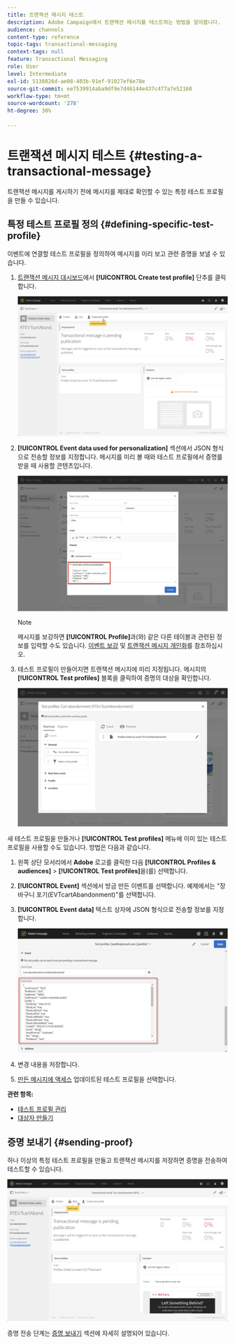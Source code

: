 ```yaml
---
title: 트랜잭션 메시지 테스트
description: Adobe Campaign에서 트랜잭션 메시지를 테스트하는 방법을 알아봅니다.
audience: channels
content-type: reference
topic-tags: transactional-messaging
context-tags: null
feature: Transactional Messaging
role: User
level: Intermediate
exl-id: 5138826d-ae08-403b-91ef-91027ef6e78e
source-git-commit: ee7539914aba9df9e7d46144e437c477a7e52168
workflow-type: tm+mt
source-wordcount: '278'
ht-degree: 30%

---
```


# 트랜잭션 메시지 테스트 {#testing-a-transactional-message}

트랜잭션 메시지를 게시하기 전에 메시지를 제대로 확인할 수 있는 특정 테스트 프로필을 만들 수 있습니다.

## 특정 테스트 프로필 정의 {#defining-specific-test-profile}

이벤트에 연결할 테스트 프로필을 정의하여 메시지를 미리 보고 관련 증명을 보낼 수 있습니다.

1. [트랜잭션 메시지 대시보드](../../channels/using/editing-transactional-message.md#accessing-transactional-messages)에서 **[!UICONTROL Create test profile]** 단추를 클릭합니다.

   ![](assets/message-center_test-profile.png)

1. **[!UICONTROL Event data used for personalization]** 섹션에서 JSON 형식으로 전송할 정보를 지정합니다. 메시지를 미리 볼 때와 테스트 프로필에서 증명를 받을 때 사용할 콘텐츠입니다.

   ![](assets/message-center_event-data.png)

   >[!NOTE]
   >
   >메시지를 보강하면 **[!UICONTROL Profile]**&#x200B;과(와) 같은 다른 테이블과 관련된 정보를 입력할 수도 있습니다. [이벤트 보강](../../channels/using/configuring-transactional-event.md#enriching-the-transactional-message-content) 및 [트랜잭션 메시지 개인화](../../channels/using/editing-transactional-message.md#personalizing-a-transactional-message)를 참조하십시오.

1. 테스트 프로필이 만들어지면 트랜잭션 메시지에 미리 지정됩니다. 메시지의 **[!UICONTROL Test profiles]** 블록을 클릭하여 증명의 대상을 확인합니다.

   ![](assets/message-center_5.png)

새 테스트 프로필을 만들거나 **[!UICONTROL Test profiles]** 메뉴에 이미 있는 테스트 프로필을 사용할 수도 있습니다. 방법은 다음과 같습니다.

1. 왼쪽 상단 모서리에서 **Adobe** 로고를 클릭한 다음 **[!UICONTROL Profiles & audiences]** > **[!UICONTROL Test profiles]**&#x200B;을(를) 선택합니다.
1. **[!UICONTROL Event]** 섹션에서 방금 만든 이벤트를 선택합니다. 예제에서는 &quot;장바구니 포기(EVTcartAbandonment)&quot;를 선택합니다.
1. **[!UICONTROL Event data]** 텍스트 상자에 JSON 형식으로 전송할 정보를 지정합니다.

   ![](assets/message-center_3.png)

1. 변경 내용을 저장합니다.
1. [만든 메시지에 액세스](../../channels/using/editing-transactional-message.md#accessing-transactional-messages) 업데이트된 테스트 프로필을 선택합니다.

**관련 항목:**

* [테스트 프로필 관리](../../audiences/using/managing-test-profiles.md)
* [대상자 만들기](../../audiences/using/creating-audiences.md)

## 증명 보내기 {#sending-proof}

하나 이상의 특정 테스트 프로필을 만들고 트랜잭션 메시지를 저장하면 증명을 전송하여 테스트할 수 있습니다.

![](assets/message-center_10.png)

증명 전송 단계는 [증명 보내기](../../sending/using/sending-proofs.md) 섹션에 자세히 설명되어 있습니다.
